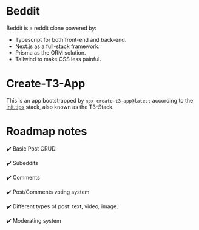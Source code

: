 # Beddit

Beddit is a reddit clone powered by:

-   Typescript for both front-end and back-end.
-   Next.js as a full-stack framework.
-   Prisma as the ORM solution.
-   Tailwind to make CSS less painful.

# Create-T3-App

This is an app bootstrapped by `npx create-t3-app@latest` according to the [init.tips](https://init.tips) stack, also known as the T3-Stack.

# Roadmap notes

✔️ Basic Post CRUD.

✔️ Subeddits

✔️ Comments

✔️ Post/Comments voting system

✔️ Different types of post: text, video, image.

✔️ Moderating system
